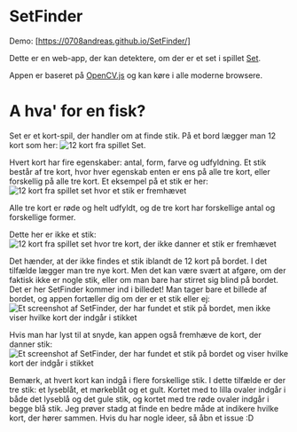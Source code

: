 # SetFinder

Demo: [https://0708andreas.github.io/SetFinder/]

Dette er en web-app, der kan detektere, om der er et set i spillet [Set](https://www.setgame.com/sites/default/files/instructions/SET%20INSTRUCTIONS%20-%20DANISH.pdf).

Appen er baseret på [OpenCV.js](https://docs.opencv.org/4.x/d5/d10/tutorial_js_root.html)
og kan køre i alle moderne browsere.

# A hva' for en fisk?
Set er et kort-spil, der handler om at finde stik. På et bord lægger man 12 kort som her: ![12 kort fra spillet Set](./test12.jpg).

Hvert kort har fire egenskaber: antal, form, farve og udfyldning. Et stik består af tre kort, hvor hver egenskab enten er ens på alle tre kort, eller forskellig på alle tre kort. Et eksempel på et stik er her:
![12 kort fra spillet set hvor et stik er fremhævet](./test12_stik.jpg)

Alle tre kort er røde og helt udfyldt, og de tre kort har forskellige antal og forskellige former.

Dette her er ikke et stik:
![12 kort fra spillet set hvor tre kort, der ikke danner et stik er fremhævet](./test12_ikke_stik.jpg)

Det hænder, at der ikke findes et stik iblandt de 12 kort på bordet. I det tilfælde lægger man tre nye kort. Men det kan være svært at afgøre, om der faktisk ikke er nogle stik, eller om man bare har stirret sig blind på bordet. Det er her SetFinder kommer ind i billedet! Man tager bare et billede af bordet, og appen fortæller dig om der er et stik eller ej:
![Et screenshot af SetFinder, der har fundet et stik på bordet, men ikke viser hvilke kort der indgår i stikket](./screenshot_before.png)

Hvis man har lyst til at snyde, kan appen også fremhæve de kort, der danner stik:
![Et screenshot af SetFinder, der har fundet et stik på bordet og viser hvilke kort der indgår i stikket](./screenshot_after.png)

Bemærk, at hvert kort kan indgå i flere forskellige stik. I dette tilfælde er der tre stik: et lyseblåt, et mørkeblåt og et gult. Kortet med to lilla ovaler indgår i både det lyseblå og det gule stik, og kortet med tre røde ovaler indgår i begge blå stik. Jeg prøver stadg at finde en bedre måde at indikere hvilke kort, der hører sammen. Hvis du har nogle ideer, så åbn et issue :D
